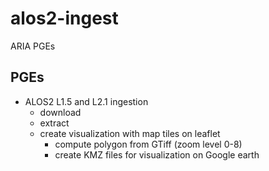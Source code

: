 # alos2-ingest
ARIA PGEs

## PGEs
- ALOS2 L1.5 and L2.1 ingestion
    - download
    - extract
    - create visualization with map tiles on leaflet
        * compute polygon from GTiff (zoom level 0-8)
        * create KMZ files for visualization on Google earth